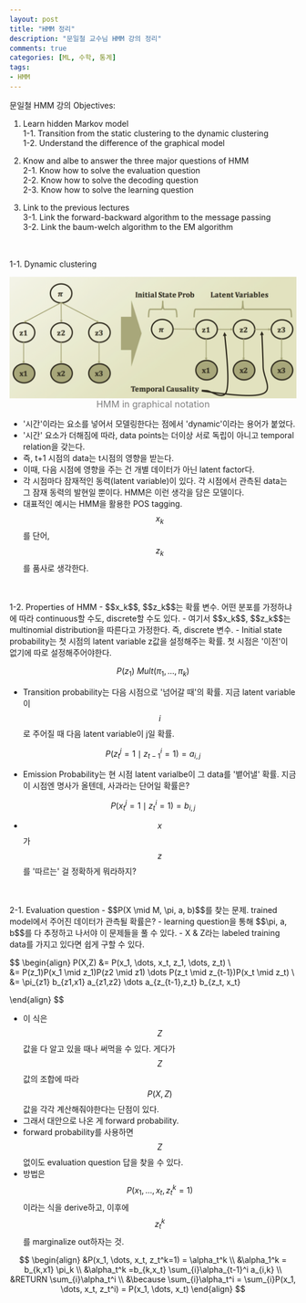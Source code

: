 ```yaml
---
layout: post
title: "HMM 정리"
description: "문일철 교수님 HMM 강의 정리"
comments: true
categories: [ML, 수학, 통계]
tags:
- HMM
---
```


문일철 HMM 강의 Objectives:

1. Learn hidden Markov model  
	1-1. Transition from the static clustering to the dynamic clustering  
	1-2. Understand the difference of the graphical model  

2. Know and albe to answer the three major questions of HMM  
	2-1. Know how to solve the evaluation question  
	2-2. Know how to solve the decoding question  
	2-3. Know how to solve the learning question  

3. Link to the previous lectures  
	3-1. Link the forward-backward algorithm to the message passing  
	3-2. Link the baum-welch algorithm to the EM algorithm  

<br>
<br>
1-1. Dynamic clustering 
<p style="text-align:center;"><img src="../assets/img/latent variable.png" width="550" alt="latentvariable" align="middle"><font size ="3" color="grey"><br>HMM in graphical notation</font></p>

- '시간'이라는 요소를 넣어서 모델링한다는 점에서 'dynamic'이라는 용어가 붙었다.
- '시간' 요소가 더해짐에 따라, data points는 더이상 서로 독립이 아니고 temporal relation을 갖는다.
- 즉, t+1 시점의 data는 t시점의 영향을 받는다.
- 이때, 다음 시점에 영향을 주는 건 개별 데이터가 아닌 latent factor다.
- 각 시점마다 잠재적인 동력(latent variable)이 있다. 각 시점에서 관측된 data는 그 잠재 동력의 발현일 뿐이다. HMM은 이런 생각을 담은 모델이다.
- 대표적인 예시는 HMM을 활용한 POS tagging. $$x_k$$를 단어, $$z_k$$를 품사로 생각한다. 

<br>
<br>
1-2. Properties of HMM
- $$x_k$$, $$z_k$$는 확률 변수. 어떤 분포를 가정하냐에 따라 continuous할 수도, discrete할 수도 있다.
- 여기서 $$x_k$$, $$z_k$$는 multinomial distribution을 따른다고 가정한다. 즉, discrete 변수. 
- Initial state probability는 첫 시점의 latent variable z값을 설정해주는 확률. 첫 시점은 '이전'이 없기에 따로 설정해주어야한다.  

$$P(z_1) \text{~} Mult(\pi_1, \dots, \pi_k)$$  

- Transition probability는 다음 시점으로 '넘어갈 때'의 확률. 지금 latent variable이 $$i$$로 주어질 때 다음 latent variable이 j일 확률.

$$P(z_t^j =1 \mid z_{t-1}^i = 1) = a_{i,j}$$

- Emission Probability는 현 시점 latent varialbe이 그 data를 '뱉어낼' 확률. 지금 이 시점엔 명사가 올텐데, 사과라는 단어일 확률은?

$$P(x_t^j = 1 \mid z_t^i = 1) = b_{i,j}$$

- $$x$$가 $$z$$를 '따르는' 걸 정확하게 뭐라하지?  

<br>
<br>
2-1. Evaluation question
- $$P(X \mid M, \pi, a, b)$$를 찾는 문제. trained model에서 주어진 데이터가 관측될 확률은?
- learning question을 통해 $$\pi, a, b$$를 다 추정하고 나서야 이 문제들을 풀 수 있다. 
- X & Z라는 labeled training data를 가지고 있다면 쉽게 구할 수 있다.  

$$
\begin{align}
P(X,Z) &= P(x_1, \dots, x_t, z_1, \dots, z_t) \\  
		&= P(z_1)P(x_1 \mid z_1)P(z2 \mid z1) \dots P(z_t \mid z_{t-1})P(x_t \mid z_t) \\
		&= \pi_{z1} b_{z1,x1} a_{z1,z2} \dots a_{z_{t-1},z_t} b_{z_t, x_t}

\end{align}
$$

- 이 식은 $$Z$$값을 다 알고 있을 때나 써먹을 수 있다. 게다가 $$Z$$값의 조합에 따라 $$P(X,Z)$$값을 각각 계산해줘야한다는 단점이 있다. 
- 그래서 대안으로 나온 게 forward probability. 
- forward probability를 사용하면 $$Z$$없이도 evaluation question 답을 찾을 수 있다.  
- 방법은 $$P(x_1, \dots, x_t, z_t^k=1)$$이라는 식을 derive하고, 이후에 $$z_t^k$$를 marginalize out하자는 것.

$$
\begin{align}
&P(x_1, \dots, x_t, z_t^k=1) = \alpha_t^k \\
&\alpha_1^k = b_{k,x1} \pi_k \\
&\alpha_t^k =b_{k,x_t} \sum_{i}\alpha_{t-1}^i a_{i,k} \\
&RETURN \sum_{i}\alpha_t^i \\
&\because \sum_{i}\alpha_t^i = \sum_{i}P(x_1, \dots, x_t, z_t^i) = P(x_1, \dots, x_t)
\end{align}
$$

